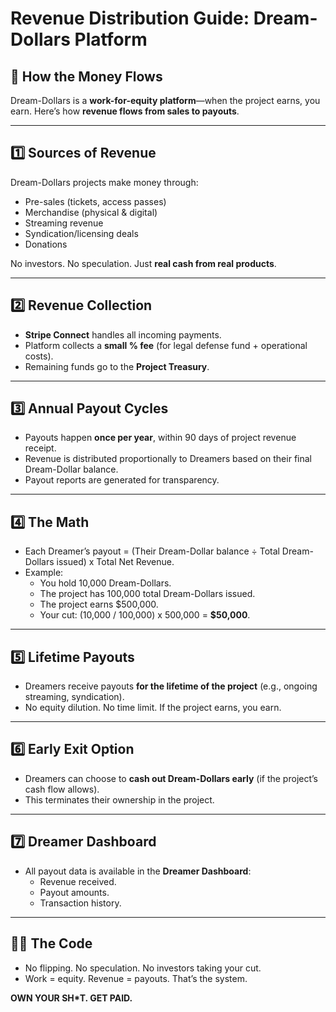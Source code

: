 # Revenue Distribution Guide: Dream-Dollars Platform

## 💸 How the Money Flows

Dream-Dollars is a **work-for-equity platform**—when the project earns, you earn. Here’s how **revenue flows from sales to payouts**.

---

## 1️⃣ Sources of Revenue
Dream-Dollars projects make money through:
- Pre-sales (tickets, access passes)
- Merchandise (physical & digital)
- Streaming revenue
- Syndication/licensing deals
- Donations

No investors. No speculation. Just **real cash from real products**.

---

## 2️⃣ Revenue Collection
- **Stripe Connect** handles all incoming payments.
- Platform collects a **small % fee** (for legal defense fund + operational costs).
- Remaining funds go to the **Project Treasury**.

---

## 3️⃣ Annual Payout Cycles
- Payouts happen **once per year**, within 90 days of project revenue receipt.
- Revenue is distributed proportionally to Dreamers based on their final Dream-Dollar balance.
- Payout reports are generated for transparency.

---

## 4️⃣ The Math
- Each Dreamer’s payout = (Their Dream-Dollar balance ÷ Total Dream-Dollars issued) x Total Net Revenue.
- Example: 
  - You hold 10,000 Dream-Dollars.
  - The project has 100,000 total Dream-Dollars issued.
  - The project earns $500,000.
  - Your cut: (10,000 / 100,000) x 500,000 = **$50,000**.

---

## 5️⃣ Lifetime Payouts
- Dreamers receive payouts **for the lifetime of the project** (e.g., ongoing streaming, syndication).
- No equity dilution. No time limit. If the project earns, you earn.

---

## 6️⃣ Early Exit Option
- Dreamers can choose to **cash out Dream-Dollars early** (if the project’s cash flow allows).
- This terminates their ownership in the project.

---

## 7️⃣ Dreamer Dashboard
- All payout data is available in the **Dreamer Dashboard**:
  - Revenue received.
  - Payout amounts.
  - Transaction history.

---

## 🏴‍☠️ The Code
- No flipping. No speculation. No investors taking your cut.
- Work = equity. Revenue = payouts. That’s the system.

**OWN YOUR SH*T. GET PAID.**